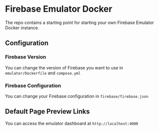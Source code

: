 # Firebase Emulator Docker

The repo contains a starting point for starting your own Firebase Emulator Docker instance.

## Configuration

### Firebase Version

You can change the version of Firebase you want to use in `emulator/Dockerfile` and `compose.yml`

### Firebase Configuration

You can change your Firebase configuration in `firebase/firebase.json`

## Default Page Preview Links

You can access the emulator dashboard at `http://localhost:4000`
